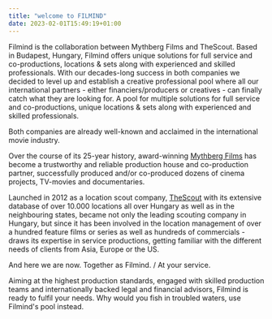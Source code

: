 ```yaml
---
title: "welcome to FILMIND"
date: 2023-02-01T15:49:19+01:00
---
```


Filmind is the collaboration between Mythberg Films and TheScout. Based in Budapest, Hungary, Filmind offers unique solutions for full service and co-productions, locations & sets along with experienced and skilled professionals. With our decades-long success in both companies we decided to level up and establish a creative professional pool where all our international partners - either financiers/producers or creatives - can finally catch what they are looking for. A pool for multiple solutions for full service and co-productions, unique locations & sets along with experienced and skilled professionals.
 
Both companies are already well-known and acclaimed in the international movie industry.

Over the course of its 25-year history, award-winning <a href="https://www.mythbergfilms.hu" title="Mythberg Films page">Mythberg Films</a> has become a trustworthy and reliable production house and co-production partner, successfully produced and/or co-produced dozens of cinema projects, TV-movies and documentaries. 

Launched in 2012 as a location scout company, <a href="https://www.thescout.hu" title="TheScout page">TheScout</a> with its extensive database of over 10.000 locations all over Hungary as well as in the neighbouring states, became not only the leading scouting company in Hungary, but since it has been involved in the location management of over a hundred feature films or series as well as hundreds of commercials - draws its expertise in service productions, getting familiar with the different needs of clients from Asia, Europe or the US. 

And here we are now. Together as Filmind. / At your service.

Aiming at the highest production standards, engaged with skilled production teams and internationally backed legal and financial advisors, Filmind is ready to fulfil your needs. Why would you fish in troubled waters, use Filmind's pool instead.